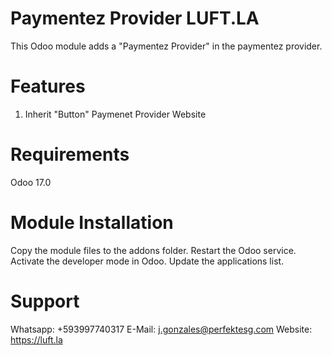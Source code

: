 Paymentez Provider LUFT.LA 
======================================================
This Odoo module adds a "Paymentez Provider" in the paymentez provider.

Features
======================================================
1. Inherit "Button" Paymenet Provider Website

Requirements
======================================================
Odoo 17.0

Module Installation
======================================================
Copy the module files to the addons folder.
Restart the Odoo service.
Activate the developer mode in Odoo.
Update the applications list.

Support
=====================================
Whatsapp: +593997740317
E-Mail: j.gonzales@perfektesg.com
Website: https://luft.la
